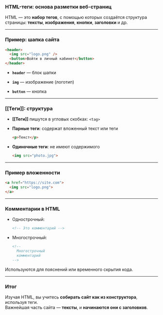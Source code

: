 ### **HTML-теги: основа разметки веб-страниц**

HTML — это **набор тегов**, с помощью которых создаётся структура страницы: **тексты**, **изображения**, **кнопки**, **заголовки** и др.

---
### **Пример: шапка сайта**

```html
<header>
  <img src="logo.png" />
  <button>Войти в личный кабинет</button>
</header>
```

- **`header`** — блок шапки
    
- **`img`** — изображение (логотип)
    
- **`button`** — кнопка
    

---
### **[[Теги]]: структура**

- **[[Теги]]** пишутся в угловых скобках: `<tag>`
    
- **Парные теги**: содержат вложенный текст или теги
    
    ```html
    <p>Текст</p>
    ```
    
- **Одиночные теги**: не имеют содержимого
    
    ```html
    <img src="photo.jpg">
    ```
    

---
### **Пример вложенности**

```html
<a href="https://site.com">
  <img src="logo.png">
</a>
```

---
### **Комментарии в HTML**

- Однострочный:
    
    ```html
    <!-- Это комментарий -->
    ```
    
- Многострочный:
    
    ```html
    <!--
      Многострочный
      комментарий
    -->
    ```
    

Используются для пояснений или временного скрытия кода.

---
### **Итог**

Изучая HTML, вы учитесь **собирать сайт как из конструктора**, используя теги.  
Важнейшая часть сайта — **тексты**, и **начинаются они с заголовков**.
